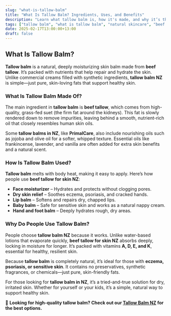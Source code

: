 ```yaml
---
slug: "what-is-tallow-balm"
title: "What Is Tallow Balm? Ingredients, Uses, and Benefits"
description: "Learn what tallow balm is, how it's made, and why it’s the best natural moisturizer for dry skin, eczema, and sensitive skin."
tags: ["tallow balm", "what is tallow balm", "natural skincare", "beef tallow for skin NZ"]
date: 2025-02-17T13:00:00+13:00
draft: false
---
```


## What Is Tallow Balm?  

**Tallow balm** is a natural, deeply moisturizing skin balm made from **beef tallow**. It’s packed with nutrients that help repair and hydrate the skin. Unlike commercial creams filled with synthetic ingredients, **tallow balm NZ** is simple—just pure, skin-loving fats that support healthy skin.  

### What Is Tallow Balm Made Of?  

The main ingredient in **tallow balm** is **beef tallow**, which comes from high-quality, grass-fed suet (the firm fat around the kidneys). This fat is slowly rendered down to remove impurities, leaving behind a smooth, nutrient-rich oil that closely resembles human skin oils.  

Some **tallow balms in NZ**, like **PrimalCare**, also include nourishing oils such as jojoba and olive oil for a softer, whipped texture. Essential oils like frankincense, lavender, and vanilla are often added for extra skin benefits and a natural scent.  

### How Is Tallow Balm Used?  

**Tallow balm** melts with body heat, making it easy to apply. Here’s how people use **beef tallow for skin NZ**:  

- **Face moisturizer** – Hydrates and protects without clogging pores.  
- **Dry skin relief** – Soothes eczema, psoriasis, and cracked hands.  
- **Lip balm** – Softens and repairs dry, chapped lips.  
- **Baby balm** – Safe for sensitive skin and works as a natural nappy cream.  
- **Hand and foot balm** – Deeply hydrates rough, dry areas.  

### Why Do People Use Tallow Balm?  

People choose **tallow balm NZ** because it works. Unlike water-based lotions that evaporate quickly, **beef tallow for skin NZ** absorbs deeply, locking in moisture for longer. It’s packed with vitamins **A, D, E, and K**, essential for healthy, resilient skin.  

Because **tallow balm** is completely natural, it’s ideal for those with **eczema, psoriasis, or sensitive skin**. It contains no preservatives, synthetic fragrances, or chemicals—just pure, skin-friendly fats.  

For those looking for **tallow balm in NZ**, it’s a tried-and-true solution for dry, irritated skin. Whether for yourself or your kids, it’s a simple, natural way to support healthy skin.  

🔗 **Looking for high-quality tallow balm? Check out our [Tallow Balm NZ](/shop/products/tallow-skin/) for the best options.**
